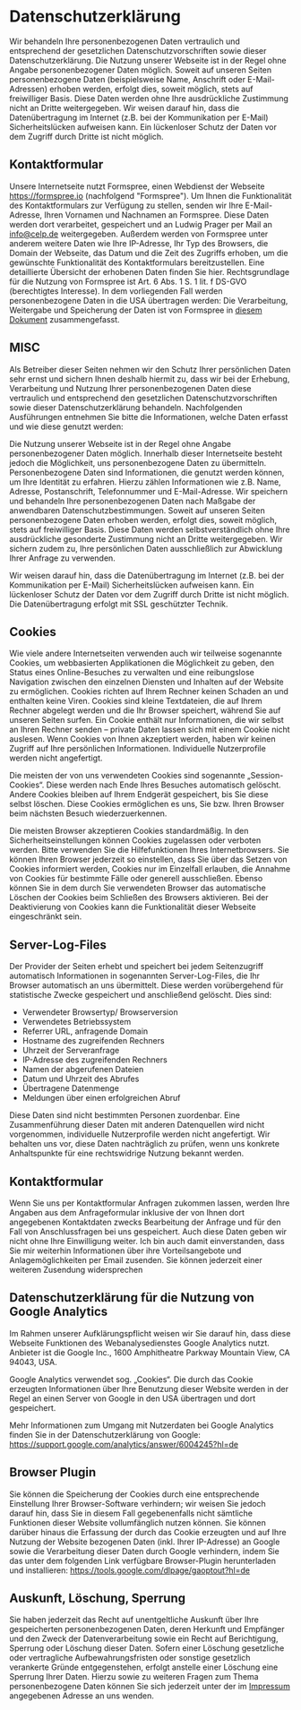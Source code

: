 
# Datenschutzerklärung

Wir behandeln Ihre personenbezogenen Daten vertraulich und entsprechend der gesetzlichen Datenschutzvorschriften sowie dieser Datenschutzerklärung. Die Nutzung unserer Webseite ist in der Regel ohne Angabe personenbezogener Daten möglich. Soweit auf unseren Seiten personenbezogene Daten (beispielsweise Name, Anschrift oder E-Mail-Adressen) erhoben werden, erfolgt dies, soweit möglich, stets auf freiwilliger Basis. Diese Daten werden ohne Ihre ausdrückliche Zustimmung nicht an Dritte weitergegeben. Wir weisen darauf hin, dass die Datenübertragung im Internet (z.B. bei der Kommunikation per E-Mail) Sicherheitslücken aufweisen kann. Ein lückenloser Schutz der Daten vor dem Zugriff durch Dritte ist nicht möglich.

## Kontaktformular

Unsere Internetseite nutzt Formspree, einen Webdienst der Webseite https://formspree.io (nachfolgend "Formspree"). Um Ihnen die Funktionalität des Kontaktformulars zur Verfügung zu stellen, senden wir Ihre E-Mail-Adresse, Ihren Vornamen und Nachnamen an Formspree. Diese Daten werden dort verarbeitet, gespeichert und an Ludwig Prager per Mail an info@celp.de weitergegeben. Außerdem werden von Formspree unter anderem weitere Daten wie Ihre IP-Adresse, Ihr Typ des Browsers, die Domain der Webseite, das Datum und die Zeit des Zugriffs erhoben, um die gewünschte Funktionalität des Kontaktformulars bereitzustellen. Eine detaillierte Übersicht der erhobenen Daten finden Sie hier. Rechtsgrundlage für die Nutzung von Formspree ist Art. 6 Abs. 1 S. 1 lit. f DS-GVO (berechtigtes Interesse). In dem vorliegenden Fall werden personenbezogene Daten in die USA übertragen werden: Die Verarbeitung, Weitergabe und Speicherung der Daten ist von Formspree in [diesem Dokument](http://docs.formspree.io/files/terms.pdf "Formspree") zusammengefasst.

## MISC

Als Betreiber dieser Seiten nehmen wir den Schutz Ihrer persönlichen Daten sehr ernst und sichern Ihnen deshalb hiermit zu, dass wir bei der Erhebung, Verarbeitung und Nutzung Ihrer personenbezogenen Daten diese vertraulich und entsprechend den gesetzlichen Datenschutzvorschriften sowie dieser Datenschutzerklärung behandeln. Nachfolgenden Ausführungen entnehmen Sie bitte die Informationen, welche Daten erfasst und wie diese genutzt werden:

Die Nutzung unserer Webseite ist in der Regel ohne Angabe personenbezogener Daten möglich. Innerhalb dieser Internetseite besteht jedoch die Möglichkeit, uns personenbezogene Daten zu übermitteln. Personenbezogene Daten sind Informationen, die genutzt werden können, um Ihre Identität zu erfahren. Hierzu zählen Informationen wie z.B. Name, Adresse, Postanschrift, Telefonnummer und E-Mail-Adresse. Wir speichern und behandeln Ihre personenbezogenen Daten nach Maßgabe der anwendbaren Datenschutzbestimmungen. Soweit auf unseren Seiten personenbezogene Daten erhoben werden, erfolgt dies, soweit möglich, stets auf freiwilliger Basis. Diese Daten werden selbstverständlich ohne Ihre ausdrückliche gesonderte Zustimmung nicht an Dritte weitergegeben. Wir sichern zudem zu, Ihre persönlichen Daten ausschließlich zur Abwicklung Ihrer Anfrage zu verwenden.

Wir weisen darauf hin, dass die Datenübertragung im Internet (z.B. bei der Kommunikation per E-Mail) Sicherheitslücken aufweisen kann. Ein lückenloser Schutz der Daten vor dem Zugriff durch Dritte ist nicht möglich. Die Datenübertragung erfolgt mit SSL geschützter Technik.

## Cookies

Wie viele andere Internetseiten verwenden auch wir teilweise sogenannte Cookies, um webbasierten Applikationen die Möglichkeit zu geben, den Status eines Online-Besuches zu verwalten und eine reibungslose Navigation zwischen den einzelnen Diensten und Inhalten auf der Website zu ermöglichen.
Cookies richten auf Ihrem Rechner keinen Schaden an und enthalten keine Viren. Cookies sind kleine Textdateien, die auf Ihrem Rechner abgelegt werden und die Ihr Browser speichert, während Sie auf unseren Seiten surfen.
Ein Cookie enthält nur Informationen, die wir selbst an Ihren Rechner senden – private Daten lassen sich mit einem Cookie nicht auslesen. Wenn Cookies von Ihnen akzeptiert werden, haben wir keinen Zugriff auf Ihre persönlichen Informationen. Individuelle Nutzerprofile werden nicht angefertigt.

Die meisten der von uns verwendeten Cookies sind sogenannte „Session-Cookies“.
Diese werden nach Ende Ihres Besuches automatisch gelöscht.
Andere Cookies bleiben auf Ihrem Endgerät gespeichert, bis Sie diese selbst löschen. Diese Cookies ermöglichen es uns, Sie bzw. Ihren Browser beim nächsten Besuch wiederzuerkennen.

Die meisten Browser akzeptieren Cookies standardmäßig.
In den Sicherheitseinstellungen können Cookies zugelassen oder verboten werden.
Bitte verwenden Sie die Hilfefunktionen Ihres Internetbrowsers.
Sie können Ihren Browser jederzeit so einstellen, dass Sie über das Setzen von Cookies informiert werden, Cookies nur im Einzelfall erlauben, die Annahme von Cookies für bestimmte Fälle oder generell ausschließen.
Ebenso können Sie in dem durch Sie verwendeten Browser das automatische Löschen der Cookies beim Schließen des Browsers aktivieren.
Bei der Deaktivierung von Cookies kann die Funktionalität dieser Webseite eingeschränkt sein.

## Server-Log-Files

Der Provider der Seiten erhebt und speichert bei jedem Seitenzugriff automatisch Informationen in sogenannten Server-Log-Files, die Ihr Browser automatisch an uns übermittelt. Diese werden vorübergehend für statistische Zwecke gespeichert und anschließend gelöscht. Dies sind:

- Verwendeter Browsertyp/ Browserversion
- Verwendetes Betriebssystem
- Referrer URL, anfragende Domain
- Hostname des zugreifenden Rechners
- Uhrzeit der Serveranfrage
- IP-Adresse des zugreifenden Rechners
- Namen der abgerufenen Dateien
- Datum und Uhrzeit des Abrufes
- Übertragene Datenmenge
- Meldungen über einen erfolgreichen Abruf

Diese Daten sind nicht bestimmten Personen zuordenbar. Eine Zusammenführung dieser Daten mit anderen Datenquellen wird nicht vorgenommen, individuelle Nutzerprofile werden nicht angefertigt. Wir behalten uns vor, diese Daten nachträglich zu prüfen, wenn uns konkrete Anhaltspunkte für eine rechtswidrige Nutzung bekannt werden.

## Kontaktformular

Wenn Sie uns per Kontaktformular Anfragen zukommen lassen, werden Ihre Angaben aus dem Anfrageformular inklusive der von Ihnen dort angegebenen Kontaktdaten zwecks Bearbeitung der Anfrage und für den Fall von Anschlussfragen bei uns gespeichert. Auch diese Daten geben wir nicht ohne Ihre Einwilligung weiter. Ich bin auch damit einverstanden, dass Sie mir weiterhin Informationen über ihre Vorteilsangebote und Anlagemöglichkeiten per Email zusenden. Sie können jederzeit einer weiteren Zusendung widersprechen

## Datenschutzerklärung für die Nutzung von Google Analytics

Im Rahmen unserer Aufklärungspflicht weisen wir Sie darauf hin, dass diese Webseite Funktionen des Webanalysedienstes Google Analytics nutzt. Anbieter ist die Google Inc., 1600 Amphitheatre Parkway Mountain View, CA 94043, USA.

Google Analytics verwendet sog. „Cookies“. Die durch das Cookie erzeugten Informationen über Ihre Benutzung dieser Website werden in der Regel an einen Server von Google in den USA übertragen und dort gespeichert.

Mehr Informationen zum Umgang mit Nutzerdaten bei Google Analytics finden Sie in der Datenschutzerklärung von Google: https://support.google.com/analytics/answer/6004245?hl=de

## Browser Plugin

Sie können die Speicherung der Cookies durch eine entsprechende Einstellung Ihrer Browser-Software verhindern; wir weisen Sie jedoch darauf hin, dass Sie in diesem Fall gegebenenfalls nicht sämtliche Funktionen dieser Website vollumfänglich nutzen können. Sie können darüber hinaus die Erfassung der durch das Cookie erzeugten und auf Ihre Nutzung der Website bezogenen Daten (inkl. Ihrer IP-Adresse) an Google sowie die Verarbeitung dieser Daten durch Google verhindern, indem Sie das unter dem folgenden Link verfügbare Browser-Plugin herunterladen und installieren: https://tools.google.com/dlpage/gaoptout?hl=de

## Auskunft, Löschung, Sperrung

Sie haben jederzeit das Recht auf unentgeltliche Auskunft über Ihre gespeicherten personenbezogenen Daten, deren Herkunft und Empfänger und den Zweck der Datenverarbeitung sowie ein Recht auf Berichtigung, Sperrung oder Löschung dieser Daten.
Sofern einer Löschung gesetzliche oder vertragliche Aufbewahrungsfristen oder sonstige gesetzlich verankerte Gründe entgegenstehen, erfolgt anstelle einer Löschung eine Sperrung Ihrer Daten.
Hierzu sowie zu weiteren Fragen zum Thema personenbezogene Daten können Sie sich jederzeit unter der im [Impressum](http://celp.de/imprint/ "Impressum") angegebenen Adresse an uns wenden.
